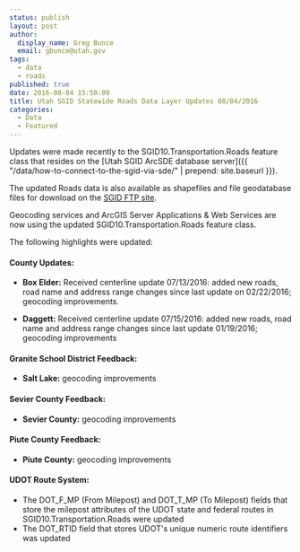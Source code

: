 ```yaml
---
status: publish
layout: post
author:
  display_name: Greg Bunce
  email: gbunce@utah.gov
tags:
  - data
  - roads
published: true
date: 2016-08-04 15:50:09
title: Utah SGID Statewide Roads Data Layer Updates 08/04/2016
categories:
  - Data
  - Featured
---
```


Updates were made recently to the SGID10.Transportation.Roads feature class that resides on the [Utah SGID ArcSDE database server]({{ "/data/how-to-connect-to-the-sgid-via-sde/" | prepend: site.baseurl }}).

The updated Roads data is also available as shapefiles and file geodatabase files for download on the [SGID FTP site](ftp://ftp.agrc.utah.gov/UtahSGID_Vector/UTM12_NAD83/TRANSPORTATION/PackagedData/_Statewide/UtahRoadAndHighwaySystem/).

Geocoding services and ArcGIS Server Applications & Web Services are now using the updated SGID10.Transportation.Roads feature class.

The following highlights were updated:

#### County Updates:

- **Box Elder:** Received centerline update 07/13/2016: added new roads, road name and address range changes since last update on 02/22/2016; geocoding improvements.

- **Daggett:** Received centerline update 07/15/2016: added new roads, road name and address range changes since last update 01/19/2016; geocoding improvements


#### Granite School District Feedback:

 - **Salt Lake:** geocoding improvements

#### Sevier County Feedback:
 
  - **Sevier County:** geocoding improvements

#### Piute County Feedback:
  
   - **Piute County:** geocoding improvements
 

#### UDOT Route System:

- The DOT_F_MP (From Milepost) and DOT_T_MP (To Milepost) fields that store the milepost attributes of the UDOT state and federal routes in SGID10.Transportation.Roads were updated
- The DOT_RTID field that stores UDOT's unique numeric route identifiers was updated
